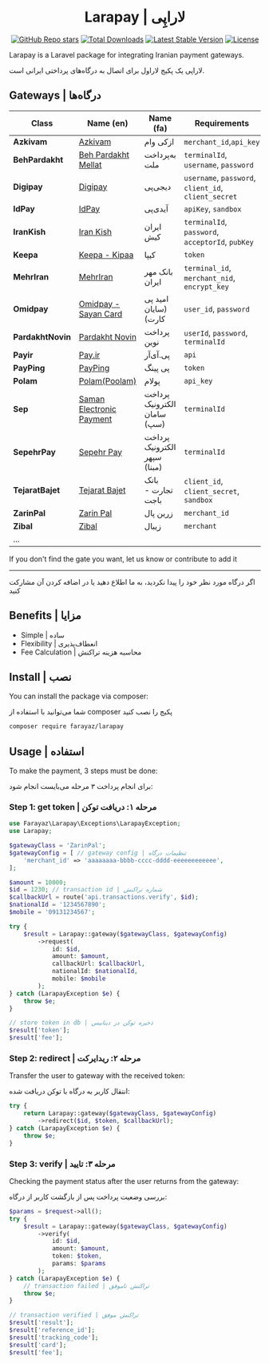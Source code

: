 <h1 align="center">Larapay | لاراپِی</h1>
<p align="center">
    <a href="https://github.com/farayaz/larapay"><img src="https://img.shields.io/github/stars/farayaz/larapay" alt="GitHub Repo stars"></a>
    <a href="https://packagist.org/packages/farayaz/larapay"><img src="https://img.shields.io/packagist/dt/farayaz/larapay" alt="Total Downloads"></a>
    <a href="https://packagist.org/packages/farayaz/larapay"><img src="https://img.shields.io/packagist/v/farayaz/larapay" alt="Latest Stable Version"></a>
    <a href="https://packagist.org/packages/farayaz/larapay"><img src="https://img.shields.io/packagist/l/farayaz/larapay" alt="License"></a>
</p>
Larapay is a Laravel package for integrating Iranian payment gateways.

لاراپی یک پکیج لاراول برای اتصال به درگاه‌های پرداختی ایرانی است.

## Gateways | درگاه‌ها

| Class             | Name (en)                                      | Name (fa)                    | Requirements                                         |
| ----------------- | ---------------------------------------------- | ---------------------------- | ---------------------------------------------------- |
| **Azkivam**       | [Azkivam](https://azkivam.com/)                | ازکی وام                     | `merchant_id`,`api_key`                              |
| **BehPardakht**   | [Beh Pardakht Mellat](https://behpardakht.com) | به‌پرداخت ملت                 | `terminalId`, `username`, `password`                 |
| **Digipay**       | [Digipay](https://www.mydigipay.com)           | دیجی‌پی                       | `username`, `password`, `client_id`, `client_secret` |
| **IdPay**         | [IdPay](https://idpay.ir)                      | آیدی‌پی                       | `apiKey`, `sandbox`                                  |
| **IranKish**      | [Iran Kish](https://www.irankish.com)          | ایران کیش                    | `terminalId`, `password`, `acceptorId`, `pubKey`     |
| **Keepa**         | [Keepa - Kipaa](https://keepa.ir)              | کیپا                         | `token`                                              |
| **MehrIran**      | [MehrIran](https://qmb.ir)                     | بانک مهر ایران               | `terminal_id`, `merchant_nid`, `encrypt_key`         |
| **Omidpay**       | [Omidpay - Sayan Card](https://omidpayment.ir) | امید پی (سایان کارت)         | `user_id`, `password`                                |
| **PardakhtNovin** | [Pardakht Novin](https://pna.co.ir)            | پرداخت نوین                  | `userId`, `password`, `terminalId`                   |
| **Payir**         | [Pay.ir](https://www.pay.ir)                   | پی.آی‌آر                      | `api`                                                |
| **PayPing**       | [PayPing](https://payping.ir)                  | پی پینگ                      | `token`                                              |
| **Polam**         | [Polam(Poolam)](https://polam.io)              | پولام                        | `api_key`                                            |
| **Sep**           | [Saman Electronic Payment](https://www.sep.ir) | پرداخت الکترونیک سامان (سپ)  | `terminalId`                                         |
| **SepehrPay**     | [Sepehr Pay](https://www.sepehrpay.com)        | پرداخت الکترونیک سپهر (مبنا) | `terminalId`                                         |
| **TejaratBajet**  | [Tejarat Bajet](https://mybajet.ir)            | بانک تجارت - باجت            | `client_id`, `client_secret`, `sandbox`              |
| **ZarinPal**      | [Zarin Pal](https://www.zarinpal.com)          | زرین پال                     | `merchant_id`                                        |
| **Zibal**         | [Zibal](https://zibal.ir)                      | زیبال                        | `merchant`                                           |
| ...               |                                                |                              |                                                      |

If you don't find the gate you want, let us know or contribute to add it
****
اگر درگاه مورد نظر خود را پیدا نکردید، به ما اطلاع دهید یا در اضافه کردن آن مشارکت کنید

## Benefits | مزایا

-   Simple | ساده
-   Flexibility | انعطاف‌پذیری
-   Fee Calculation | محاسبه هزینه تراکنش

## Install | نصب

You can install the package via composer:

شما می‌توانید با استفاده از composer پکیج را نصب کنید

```bash
composer require farayaz/larapay
```

## Usage | استفاده

To make the payment, 3 steps must be done:

برای انجام پرداخت ۳ مرحله می‌بایست انجام شود:

### Step 1: get token | مرحله ۱: دریافت توکن

```php
use Farayaz\Larapay\Exceptions\LarapayException;
use Larapay;

$gatewayClass = 'ZarinPal';
$gatewayConfig = [ // gateway config | تنظیمات درگاه
    'merchant_id' => 'aaaaaaaa-bbbb-cccc-dddd-eeeeeeeeeeee',
];

$amount = 10000;
$id = 1230; // transaction id | شماره تراکنش
$callbackUrl = route('api.transactions.verify', $id);
$nationalId = '1234567890';
$mobile = '09131234567';

try {
    $result = Larapay::gateway($gatewayClass, $gatewayConfig)
        ->request(
            id: $id,
            amount: $amount,
            callbackUrl: $callbackUrl,
            nationalId: $nationalId,
            mobile: $mobile
        );
} catch (LarapayException $e) {
    throw $e;
}

// store token in db | ذخیره توکن در دیتابیس
$result['token'];
$result['fee'];
```

### Step 2: redirect | مرحله ۲: ریدایرکت

Transfer the user to gateway with the received token:

انتقال کاربر به درگاه با توکن دریافت شده:

```php
try {
    return Larapay::gateway($gatewayClass, $gatewayConfig)
        ->redirect($id, $token, $callbackUrl);
} catch (LarapayException $e) {
    throw $e;
}
```

### Step 3: verify | مرحله ۳: تایید

Checking the payment status after the user returns from the gateway:

بررسی وضعیت پرداخت پس از بازگشت کاربر از درگاه:

```php
$params = $request->all();
try {
    $result = Larapay::gateway($gatewayClass, $gatewayConfig)
        ->verify(
            id: $id,
            amount: $amount,
            token: $token,
            params: $params
        );
} catch (LarapayException $e) {
    // transaction failed | تراکنش ناموفق
    throw $e;
}

// transaction verified | تراکنش موفق
$result['result'];
$result['reference_id'];
$result['tracking_code'];
$result['card'];
$result['fee'];
```
